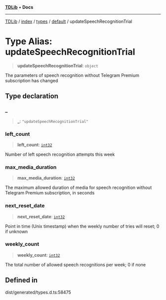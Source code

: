 [**TDLib**](../../../../../../README.md) • **Docs**

***

[TDLib](../../../../../../modules.md) / [index](../../../../../README.md) / [types](../../../README.md) / [default](../README.md) / updateSpeechRecognitionTrial

# Type Alias: updateSpeechRecognitionTrial

> **updateSpeechRecognitionTrial**: `object`

The parameters of speech recognition without Telegram Premium subscription has changed

## Type declaration

### \_

> **\_**: `"updateSpeechRecognitionTrial"`

### left\_count

> **left\_count**: [`int32`](int32.md)

Number of left speech recognition attempts this week

### max\_media\_duration

> **max\_media\_duration**: [`int32`](int32.md)

The maximum allowed duration of media for speech recognition without Telegram Premium subscription, in seconds

### next\_reset\_date

> **next\_reset\_date**: [`int32`](int32.md)

Point in time (Unix timestamp) when the weekly number of tries will reset; 0 if unknown

### weekly\_count

> **weekly\_count**: [`int32`](int32.md)

The total number of allowed speech recognitions per week; 0 if none

## Defined in

dist/generated/types.d.ts:58475
